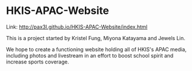 # HKIS-APAC-Website
Link: http://pax3l.github.io/HKIS-APAC-Website/index.html

This is a project started by Kristel Fung, Miyona Katayama and Jewels Lin. 

We hope to create a functioning website holding all of HKIS's APAC media, including photos and livestream in an effort to boost school spirit and increase sports coverage.
